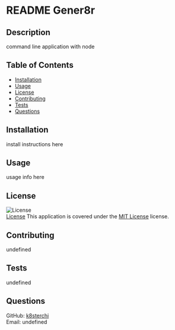 # README Gener8r

## Description
command line application with node

## Table of Contents
- [Installation](#installation)
- [Usage](#usage)
- [License](#license)
- [Contributing](#contributing)
- [Tests](#tests)
- [Questions](#questions)

## Installation
install instructions here

## Usage
usage info here

## License
![License](https://img.shields.io/badge/License-MIT%20License-brightgreen)  
[License](./LICENSE)
This application is covered under the [MIT License](./LICENSE) license.

## Contributing
undefined

## Tests
undefined

## Questions
GitHub: [k8sterchi](https://github.com/k8sterchi)  
Email: undefined
